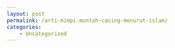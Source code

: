 ```yaml
---
layout: post
permalink: /arti-mimpi-muntah-cacing-menurut-islam/
categories:
    - Uncategorized
---
```



